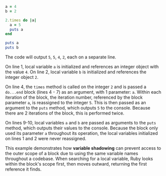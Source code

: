 ```Ruby
a = 4
b = 2

2.times do |a|
  a = 5
  puts a
end

puts a
puts b
```
The code will output `5`, `5`, `4`, `2`, each on a separate line.

On line 1, local variable `a` is initialized and references an integer object with the value `4`. On line 2, local variable `b` is initialized and references the integer object `2`.

On line 4, the `times` method is called on the integer `2` and is passed a `do...end` block (lines 4 - 7) as an argument, with 1 parameter: `a`. Within each iteration of the block, the iteration number, referenced by the block parameter `a`, is reassigned to the integer `5`. This is then passed as an argument to the `puts` method, which outputs `5` to the console. Because there are 2 iterations of the block, this is performed twice.

On lines 9-10, local variables `a` and `b` are passed as arguments to the `puts` method, which outputs their values to the console. Because the block only used its parameter `a` throughout its operation, the local variables initialized on lines 1 and 2 were never reassigned.

This example demonstrates how **variable shadowing** can prevent access to the outer scope of a block due to using the same variable names throughout a codebase. When searching for a local variable, Ruby looks within the block's scope first, then moves outward, returning the first reference it finds.